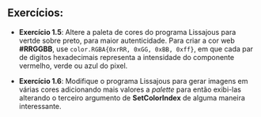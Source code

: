 ## Exercícios:

- **Exercício 1.5**: Altere a paleta de cores do programa Lissajous para vertde 
sobre preto, para maior autenticidade. Para criar a cor web **#RRGGBB**, use
```color.RGBA{0xrRR, 0xGG, 0xBB, 0xff}```, em que cada par de digitos hexadecimais
representa a intensidade do componente vermelho, verde ou azul do pixel.

- **Exercício 1.6**: Modifique o programa Lissajous para gerar imagens em várias
cores adicionando mais valores a *palette* para então exibi-las alterando o 
terceiro argumento de **SetColorIndex** de alguma maneira interessante.

